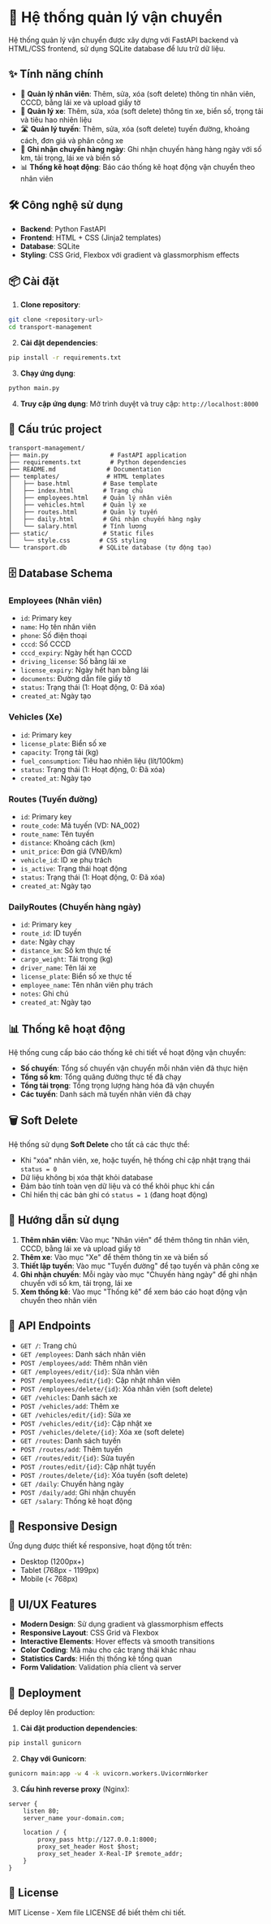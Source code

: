 # 🚛 Hệ thống quản lý vận chuyển

Hệ thống quản lý vận chuyển được xây dựng với FastAPI backend và HTML/CSS frontend, sử dụng SQLite database để lưu trữ dữ liệu.

## ✨ Tính năng chính

- 👥 **Quản lý nhân viên**: Thêm, sửa, xóa (soft delete) thông tin nhân viên, CCCD, bằng lái xe và upload giấy tờ
- 🚚 **Quản lý xe**: Thêm, sửa, xóa (soft delete) thông tin xe, biển số, trọng tải và tiêu hao nhiên liệu
- 🛣️ **Quản lý tuyến**: Thêm, sửa, xóa (soft delete) tuyến đường, khoảng cách, đơn giá và phân công xe
- 📅 **Ghi nhận chuyến hàng ngày**: Ghi nhận chuyến hàng hàng ngày với số km, tải trọng, lái xe và biển số
- 📊 **Thống kê hoạt động**: Báo cáo thống kê hoạt động vận chuyển theo nhân viên

## 🛠️ Công nghệ sử dụng

- **Backend**: Python FastAPI
- **Frontend**: HTML + CSS (Jinja2 templates)
- **Database**: SQLite
- **Styling**: CSS Grid, Flexbox với gradient và glassmorphism effects

## 📦 Cài đặt

1. **Clone repository**:
```bash
git clone <repository-url>
cd transport-management
```

2. **Cài đặt dependencies**:
```bash
pip install -r requirements.txt
```

3. **Chạy ứng dụng**:
```bash
python main.py
```

4. **Truy cập ứng dụng**:
Mở trình duyệt và truy cập: `http://localhost:8000`

## 📁 Cấu trúc project

```
transport-management/
├── main.py                 # FastAPI application
├── requirements.txt        # Python dependencies
├── README.md              # Documentation
├── templates/             # HTML templates
│   ├── base.html         # Base template
│   ├── index.html        # Trang chủ
│   ├── employees.html    # Quản lý nhân viên
│   ├── vehicles.html     # Quản lý xe
│   ├── routes.html       # Quản lý tuyến
│   ├── daily.html        # Ghi nhận chuyến hàng ngày
│   └── salary.html       # Tính lương
├── static/               # Static files
│   └── style.css        # CSS styling
└── transport.db         # SQLite database (tự động tạo)
```

## 🗄️ Database Schema

### Employees (Nhân viên)
- `id`: Primary key
- `name`: Họ tên nhân viên
- `phone`: Số điện thoại
- `cccd`: Số CCCD
- `cccd_expiry`: Ngày hết hạn CCCD
- `driving_license`: Số bằng lái xe
- `license_expiry`: Ngày hết hạn bằng lái
- `documents`: Đường dẫn file giấy tờ
- `status`: Trạng thái (1: Hoạt động, 0: Đã xóa)
- `created_at`: Ngày tạo

### Vehicles (Xe)
- `id`: Primary key
- `license_plate`: Biển số xe
- `capacity`: Trọng tải (kg)
- `fuel_consumption`: Tiêu hao nhiên liệu (lít/100km)
- `status`: Trạng thái (1: Hoạt động, 0: Đã xóa)
- `created_at`: Ngày tạo

### Routes (Tuyến đường)
- `id`: Primary key
- `route_code`: Mã tuyến (VD: NA_002)
- `route_name`: Tên tuyến
- `distance`: Khoảng cách (km)
- `unit_price`: Đơn giá (VNĐ/km)
- `vehicle_id`: ID xe phụ trách
- `is_active`: Trạng thái hoạt động
- `status`: Trạng thái (1: Hoạt động, 0: Đã xóa)
- `created_at`: Ngày tạo

### DailyRoutes (Chuyến hàng ngày)
- `id`: Primary key
- `route_id`: ID tuyến
- `date`: Ngày chạy
- `distance_km`: Số km thực tế
- `cargo_weight`: Tải trọng (kg)
- `driver_name`: Tên lái xe
- `license_plate`: Biển số xe thực tế
- `employee_name`: Tên nhân viên phụ trách
- `notes`: Ghi chú
- `created_at`: Ngày tạo

## 📊 Thống kê hoạt động

Hệ thống cung cấp báo cáo thống kê chi tiết về hoạt động vận chuyển:

- **Số chuyến**: Tổng số chuyến vận chuyển mỗi nhân viên đã thực hiện
- **Tổng số km**: Tổng quãng đường thực tế đã chạy
- **Tổng tải trọng**: Tổng trọng lượng hàng hóa đã vận chuyển
- **Các tuyến**: Danh sách mã tuyến nhân viên đã chạy

## 🗑️ Soft Delete

Hệ thống sử dụng **Soft Delete** cho tất cả các thực thể:
- Khi "xóa" nhân viên, xe, hoặc tuyến, hệ thống chỉ cập nhật trạng thái `status = 0`
- Dữ liệu không bị xóa thật khỏi database
- Đảm bảo tính toàn vẹn dữ liệu và có thể khôi phục khi cần
- Chỉ hiển thị các bản ghi có `status = 1` (đang hoạt động)

## 🎯 Hướng dẫn sử dụng

1. **Thêm nhân viên**: Vào mục "Nhân viên" để thêm thông tin nhân viên, CCCD, bằng lái xe và upload giấy tờ
2. **Thêm xe**: Vào mục "Xe" để thêm thông tin xe và biển số
3. **Thiết lập tuyến**: Vào mục "Tuyến đường" để tạo tuyến và phân công xe
4. **Ghi nhận chuyến**: Mỗi ngày vào mục "Chuyến hàng ngày" để ghi nhận chuyến với số km, tải trọng, lái xe
5. **Xem thống kê**: Vào mục "Thống kê" để xem báo cáo hoạt động vận chuyển theo nhân viên

## 🔧 API Endpoints

- `GET /`: Trang chủ
- `GET /employees`: Danh sách nhân viên
- `POST /employees/add`: Thêm nhân viên
- `GET /employees/edit/{id}`: Sửa nhân viên
- `POST /employees/edit/{id}`: Cập nhật nhân viên
- `POST /employees/delete/{id}`: Xóa nhân viên (soft delete)
- `GET /vehicles`: Danh sách xe
- `POST /vehicles/add`: Thêm xe
- `GET /vehicles/edit/{id}`: Sửa xe
- `POST /vehicles/edit/{id}`: Cập nhật xe
- `POST /vehicles/delete/{id}`: Xóa xe (soft delete)
- `GET /routes`: Danh sách tuyến
- `POST /routes/add`: Thêm tuyến
- `GET /routes/edit/{id}`: Sửa tuyến
- `POST /routes/edit/{id}`: Cập nhật tuyến
- `POST /routes/delete/{id}`: Xóa tuyến (soft delete)
- `GET /daily`: Chuyến hàng ngày
- `POST /daily/add`: Ghi nhận chuyến
- `GET /salary`: Thống kê hoạt động

## 📱 Responsive Design

Ứng dụng được thiết kế responsive, hoạt động tốt trên:
- Desktop (1200px+)
- Tablet (768px - 1199px)
- Mobile (< 768px)

## 🎨 UI/UX Features

- **Modern Design**: Sử dụng gradient và glassmorphism effects
- **Responsive Layout**: CSS Grid và Flexbox
- **Interactive Elements**: Hover effects và smooth transitions
- **Color Coding**: Mã màu cho các trạng thái khác nhau
- **Statistics Cards**: Hiển thị thống kê tổng quan
- **Form Validation**: Validation phía client và server

## 🚀 Deployment

Để deploy lên production:

1. **Cài đặt production dependencies**:
```bash
pip install gunicorn
```

2. **Chạy với Gunicorn**:
```bash
gunicorn main:app -w 4 -k uvicorn.workers.UvicornWorker
```

3. **Cấu hình reverse proxy** (Nginx):
```nginx
server {
    listen 80;
    server_name your-domain.com;
    
    location / {
        proxy_pass http://127.0.0.1:8000;
        proxy_set_header Host $host;
        proxy_set_header X-Real-IP $remote_addr;
    }
}
```

## 📄 License

MIT License - Xem file LICENSE để biết thêm chi tiết.
